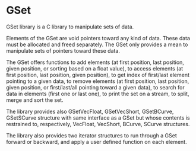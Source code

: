 # GSet
GSet library is a C library to manipulate sets of data.

Elements of the GSet are void pointers toward any kind of data. These data must be allocated and freed separately. The GSet only provides a mean to manipulate sets of pointers toward these data.

The GSet offers functions to add elements (at first position, last position, given position, or sorting based on a float value), to access elements (at first position, last position, given position), to get index of first/last element pointing to a given data, to remove elements (at first position, last position, given position, or first/last/all pointing toward a given data), to search for data in elements (first one or last one), to print the set on a stream, to split, merge and sort the set.

The library provides also GSetVecFloat, GSetVecShort, GSetBCurve, GSetSCurve structure with same interface as a GSet but whose contents is restrained to, respectively, VecFloat, VecShort, BCurve, SCurve structures.

The library also provides two iterator structures to run through a GSet forward or backward, and apply a user defined function on each element.
